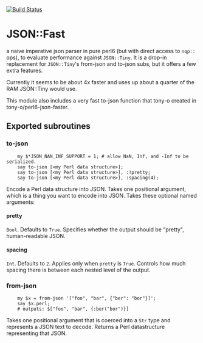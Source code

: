 [![Build Status](https://travis-ci.org/timo/json_fast.svg?branch=master)](https://travis-ci.org/timo/json_fast)

JSON::Fast
==========

a naive imperative json parser in pure perl6 (but with direct access to `nqp::` ops), to evaluate performance against `JSON::Tiny`. It is a drop-in replacement for `JSON::Tiny`'s from-json and to-json subs, but it offers a few extra features.

Currently it seems to be about 4x faster and uses up about a quarter of the RAM JSON::Tiny would use.

This module also includes a very fast to-json function that tony-o created in tony-o/perl6-json-faster.

Exported subroutines
--------------------

### to-json

        my $*JSON_NAN_INF_SUPPORT = 1; # allow NaN, Inf, and -Inf to be serialized.
        say to-json [<my Perl data structure>];
        say to-json [<my Perl data structure>], :!pretty;
        say to-json [<my Perl data structure>], :spacing(4);

Encode a Perl data structure into JSON. Takes one positional argument, which is a thing you want to encode into JSON. Takes these optional named arguments:

#### pretty

`Bool`. Defaults to `True`. Specifies whether the output should be "pretty", human-readable JSON.

#### spacing

`Int`. Defaults to `2`. Applies only when `pretty` is `True`. Controls how much spacing there is between each nested level of the output.

### from-json

        my $x = from-json '["foo", "bar", {"ber": "bor"}]';
        say $x.perl;
        # outputs: $["foo", "bar", {:ber("bor")}]

Takes one positional argument that is coerced into a `Str` type and represents a JSON text to decode. Returns a Perl datastructure representing that JSON.
